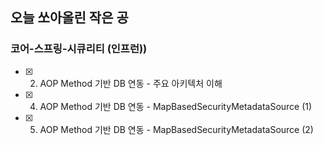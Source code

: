 ## 오늘 쏘아올린 작은 공

### 코어-스프링-시큐리티 (인프런))
- [x] 2) AOP Method 기반 DB 연동 - 주요 아키텍처 이해
- [x] 4) AOP Method 기반 DB 연동 - MapBasedSecurityMetadataSource (1)
- [x] 5) AOP Method 기반 DB 연동 - MapBasedSecurityMetadataSource (2)
